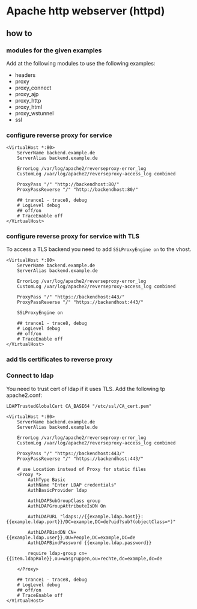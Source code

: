 # Apache http webserver (httpd)

## how to

### modules for the given examples

Add at the following modules to use the following examples:

- headers
- proxy
- proxy_connect
- proxy_ajp
- proxy_http
- proxy_html
- proxy_wstunnel
- ssl

### configure reverse proxy for service

```shell
<VirtualHost *:80>
    ServerName backend.example.de
    ServerAlias backend.example.de

    ErrorLog /var/log/apache2/reverseproxy-error_log
    CustomLog /var/log/apache2/reverseproxy-access_log combined

    ProxyPass "/" "http://backendhost:80/"
    ProxyPassReverse "/" "http://backendhost:80/"

    ## trance1 - trace8, debug
    # LogLevel debug
    ## off/on
    # TraceEnable off
</VirtualHost>
```

### configure reverse proxy for service with TLS

To access a TLS backend you need to add `SSLProxyEngine on` to the vhost.

```shell
<VirtualHost *:80>
    ServerName backend.example.de
    ServerAlias backend.example.de

    ErrorLog /var/log/apache2/reverseproxy-error_log
    CustomLog /var/log/apache2/reverseproxy-access_log combined

    ProxyPass "/" "https://backendhost:443/"
    ProxyPassReverse "/" "https://backendhost:443/"

    SSLProxyEngine on

    ## trance1 - trace8, debug
    # LogLevel debug
    ## off/on
    # TraceEnable off
</VirtualHost>
```

### add tls certificates to reverse proxy


### Connect to ldap

You need to trust cert of ldap if it uses TLS. Add the following tp  apache2.conf:

```shell
LDAPTrustedGlobalCert CA_BASE64 "/etc/ssl/CA_cert.pem"
```

```shell
<VirtualHost *:80>
    ServerName backend.example.de
    ServerAlias backend.example.de

    ErrorLog /var/log/apache2/reverseproxy-error_log
    CustomLog /var/log/apache2/reverseproxy-access_log combined

    ProxyPass "/" "https://backendhost:443/"
    ProxyPassReverse "/" "https://backendhost:443/"

    # use Location instead of Proxy for static files
    <Proxy *>
        AuthType Basic
        AuthName "Enter LDAP credentials"
        AuthBasicProvider ldap

        AuthLDAPSubGroupClass group
        AuthLDAPGroupAttributeIsDN On

        AuthLDAPURL "ldaps://{{example.ldap.host}}:{{example.ldap.port}}/DC=example,DC=de?uid?sub?(objectClass=*)"

        AuthLDAPBindDN CN={{example.ldap.user}},OU=People,DC=example,DC=de
        AuthLDAPBindPassword {{example.ldap.password}}

        require ldap-group cn={{item.ldapRole}},ou=wasgruppen,ou=rechte,dc=example,dc=de

    </Proxy>

    ## trance1 - trace8, debug
    # LogLevel debug
    ## off/on
    # TraceEnable off
</VirtualHost>
```
